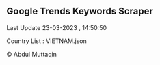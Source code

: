 

## Google Trends Keywords Scraper 
 
Last Update 23-03-2023 , 14:50:50

Country List :
VIETNAM.json



© Abdul Muttaqin 
